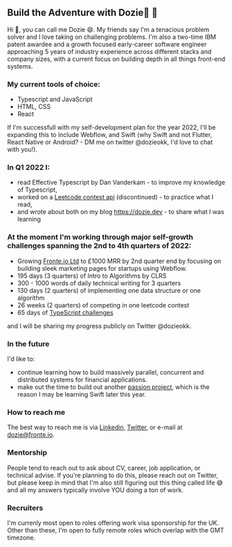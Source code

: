 ## Build the Adventure with Dozie🚀 👋

<!--
**Nnadozie/Nnadozie** is a ✨ _special_ ✨ repository because its `README.md` (this file) appears on your GitHub profile.-->

Hi 👋, you can call me Dozie 😄. My friends say I'm a tenacious problem solver and I love taking on challenging problems. I'm also a two-time IBM patent awardee and a growth focused early-career software engineer approaching 5 years of industry experience across different stacks and company sizes, with a current focus on building depth in all things front-end systems.

### My current tools of choice:
- Typescript and JavaScript
- HTML, CSS
- React

If I'm successfull with my self-development plan for the year 2022, I'll be expanding this to include Webflow, and Swift (why Swift and not Flutter, React Native or Android? - DM me on twitter @dozieokk, I'd love to chat with you!).

### In Q1 2022 I:
- read Effective Typescript by Dan Vanderkam - to improve my knowledge of Typescript,
- worked on a [Leetcode contest api](https://github.com/Nnadozie/leetcode-contest-api) (discontinued) - to practice what I read,
- and wrote about both on my blog https://dozie.dev - to share what I was learning

### At the moment I'm working through major self-growth challenges spanning the 2nd to 4th quarters of 2022:
- Growing [Fronte.io Ltd](https://find-and-update.company-information.service.gov.uk/company/11558261) to £1000 MRR by 2nd quarter end by focusing on building sleek marketing pages for startups using Webflow.
- 195 days (3 quarters) of Intro to Algorithms by CLRS
- 300 - 1000 words of daily technical writing for 3 quarters
- 130 days (2 quarters) of implementing one data structure or one algorithm
- 26 weeks (2 quarters) of competing in one leetcode contest
- 65 days of [TypeScript challenges](https://github.com/type-challenges/type-challenges)

and I will be sharing my progress publicly on Twitter @dozieokk.

### In the future
I'd like to:
 - continue learning how to build massively parallel, concurrent and distributed systems for financial applications.
 - make out the time to build out another [passion project](https://www.figma.com/proto/SGuw31bQRw87e82HV9vOas/House-Points?node-id=343%3A2931&scaling=min-zoom&page-id=14%3A27&starting-point-node-id=343%3A2931), which is the reason I may be learning Swift later this year.

### How to reach me
The best way to reach me is via [Linkedin](https://www.linkedin.com/in/nnadozie-okeke/), [Twitter](https://twitter.com/dozieokk), or e-mail at dozie@fronte.io.

### Mentorship
People tend to reach out to ask about CV, career, job application, or technical advise. If you're planning to do this, please reach out on Twitter, but please keep in mind that I'm also still figuring out this thing called life 😅 and all my answers typically involve YOU doing a ton of work.

### Recruiters
I'm currenly most open to roles offering work visa sponsorship for the UK. Other than these, I'm open to fully remote roles which overlap with the GMT timezone.
